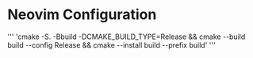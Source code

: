 # **Neovim Configuration**

'''
'cmake -S. -Bbuild -DCMAKE_BUILD_TYPE=Release && cmake --build build --config Release && cmake --install build --prefix build'
'''
